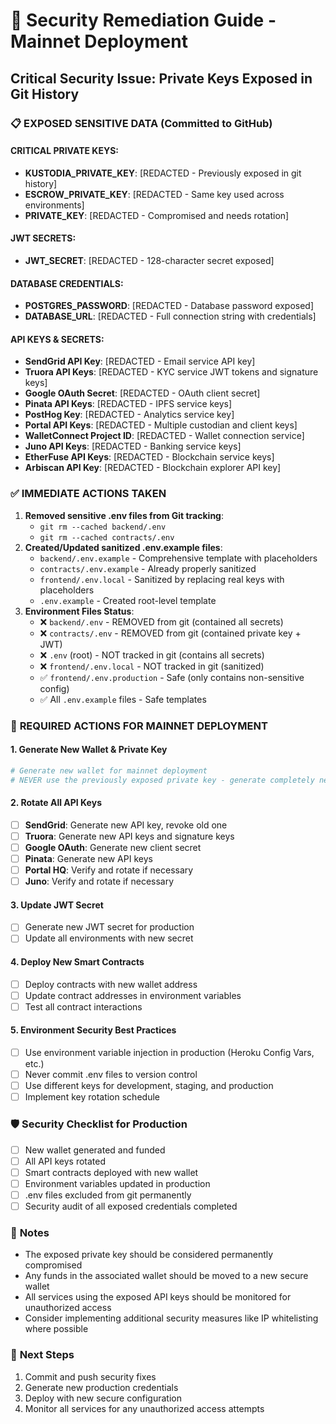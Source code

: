 # 🚨 Security Remediation Guide - Mainnet Deployment

## Critical Security Issue: Private Keys Exposed in Git History

### 📋 **EXPOSED SENSITIVE DATA** (Committed to GitHub)

#### **CRITICAL PRIVATE KEYS**:
- **KUSTODIA_PRIVATE_KEY**: [REDACTED - Previously exposed in git history]
- **ESCROW_PRIVATE_KEY**: [REDACTED - Same key used across environments]
- **PRIVATE_KEY**: [REDACTED - Compromised and needs rotation]

#### **JWT SECRETS**:
- **JWT_SECRET**: [REDACTED - 128-character secret exposed]

#### **DATABASE CREDENTIALS**:
- **POSTGRES_PASSWORD**: [REDACTED - Database password exposed]
- **DATABASE_URL**: [REDACTED - Full connection string with credentials]

#### **API KEYS & SECRETS**:
- **SendGrid API Key**: [REDACTED - Email service API key]
- **Truora API Keys**: [REDACTED - KYC service JWT tokens and signature keys]
- **Google OAuth Secret**: [REDACTED - OAuth client secret]
- **Pinata API Keys**: [REDACTED - IPFS service keys]
- **PostHog Key**: [REDACTED - Analytics service key]
- **Portal API Keys**: [REDACTED - Multiple custodian and client keys]
- **WalletConnect Project ID**: [REDACTED - Wallet connection service]
- **Juno API Keys**: [REDACTED - Banking service keys]
- **EtherFuse API Keys**: [REDACTED - Blockchain service keys]
- **Arbiscan API Key**: [REDACTED - Blockchain explorer API key]

### ✅ **IMMEDIATE ACTIONS TAKEN**
1. **Removed sensitive .env files from Git tracking**:
   - `git rm --cached backend/.env`
   - `git rm --cached contracts/.env`
2. **Created/Updated sanitized .env.example files**:
   - `backend/.env.example` - Comprehensive template with placeholders
   - `contracts/.env.example` - Already properly sanitized
   - `frontend/.env.local` - Sanitized by replacing real keys with placeholders
   - `.env.example` - Created root-level template
3. **Environment Files Status**:
   - ❌ `backend/.env` - REMOVED from git (contained all secrets)
   - ❌ `contracts/.env` - REMOVED from git (contained private key + JWT)
   - ❌ `.env` (root) - NOT tracked in git (contains all secrets)
   - ❌ `frontend/.env.local` - NOT tracked in git (sanitized)
   - ✅ `frontend/.env.production` - Safe (only contains non-sensitive config)
   - ✅ All `.env.example` files - Safe templates

### 🔄 **REQUIRED ACTIONS FOR MAINNET DEPLOYMENT**

#### 1. **Generate New Wallet & Private Key**
```bash
# Generate new wallet for mainnet deployment
# NEVER use the previously exposed private key - generate completely new wallet
```

#### 2. **Rotate All API Keys**
- [ ] **SendGrid**: Generate new API key, revoke old one
- [ ] **Truora**: Generate new API keys and signature keys
- [ ] **Google OAuth**: Generate new client secret
- [ ] **Pinata**: Generate new API keys
- [ ] **Portal HQ**: Verify and rotate if necessary
- [ ] **Juno**: Verify and rotate if necessary

#### 3. **Update JWT Secret**
- [ ] Generate new JWT secret for production
- [ ] Update all environments with new secret

#### 4. **Deploy New Smart Contracts**
- [ ] Deploy contracts with new wallet address
- [ ] Update contract addresses in environment variables
- [ ] Test all contract interactions

#### 5. **Environment Security Best Practices**
- [ ] Use environment variable injection in production (Heroku Config Vars, etc.)
- [ ] Never commit .env files to version control
- [ ] Use different keys for development, staging, and production
- [ ] Implement key rotation schedule

### 🛡️ **Security Checklist for Production**
- [ ] New wallet generated and funded
- [ ] All API keys rotated
- [ ] Smart contracts deployed with new wallet
- [ ] Environment variables updated in production
- [ ] .env files excluded from git permanently
- [ ] Security audit of all exposed credentials completed

### 📝 **Notes**
- The exposed private key should be considered permanently compromised
- Any funds in the associated wallet should be moved to a new secure wallet
- All services using the exposed API keys should be monitored for unauthorized access
- Consider implementing additional security measures like IP whitelisting where possible

### 🚀 **Next Steps**
1. Commit and push security fixes
2. Generate new production credentials
3. Deploy with new secure configuration
4. Monitor all services for any unauthorized access attempts
